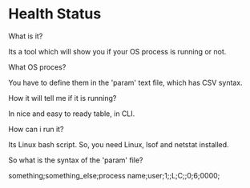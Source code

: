 # Health Status

What is it?

Its a tool which will show you if your OS process is running or not.


What OS proces?

You have to define them in the 'param' text file, which has CSV syntax.

How it will tell me if it is running?

In nice and easy to ready table, in CLI.


How can i run it?

Its Linux bash script. So, you need Linux, lsof and netstat installed.


So what is the syntax of the 'param' file?

something;something_else;process name;user;1;;L;C;;0;6;0000;
